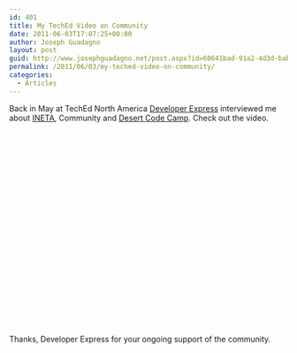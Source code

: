 ```yaml
---
id: 401
title: My TechEd Video on Community
date: 2011-06-03T17:07:25+00:00
author: Joseph Guadagno
layout: post
guid: http://www.josephguadagno.net/post.aspx?id=60641bad-91a2-4d3d-bab8-7db6c73b9578
permalink: /2011/06/03/my-teched-video-on-community/
categories:
  - Articles
---
```

Back in May at TechEd North America [Developer Express](http://www.devexpress.com) interviewed me about [INETA](http://ineta.org), Community and [Desert Code Camp](http://www.desertcodecamp.com). Check out the video.

<object><param name="movie" value="http://www.youtube.com/v/vDtGk-P3soU&amp;hl=en"><embed src="http://www.youtube.com/v/vDtGk-P3soU&amp;hl=en" type="application/x-shockwave-flash" width="425" height="355"></object>

Thanks, Developer Express for your ongoing support of the community.
